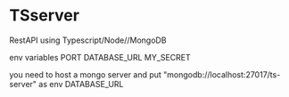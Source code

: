 # TSserver
RestAPI using Typescript/Node//MongoDB

env variables 
PORT
DATABASE_URL
MY_SECRET


you need to host a mongo server and put "mongodb://localhost:27017/ts-server" as env DATABASE_URL

